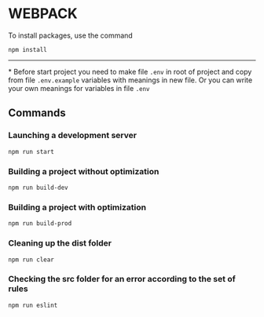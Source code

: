 # WEBPACK

To install packages, use the command

```shell
npm install
```

---

\* Before start project you need to make file `.env` in root of project and copy from file `.env.example` variables with meanings in new file. Or you can write your own meanings for variables in file `.env`

## Commands

### Launching a development server

```shell
npm run start
```

### Building a project without optimization

```shell
npm run build-dev
```

### Building a project with optimization

```shell
npm run build-prod
```

### Cleaning up the dist folder

```shell
npm run clear
```

### Checking the src folder for an error according to the set of rules

```shell
npm run eslint
```
